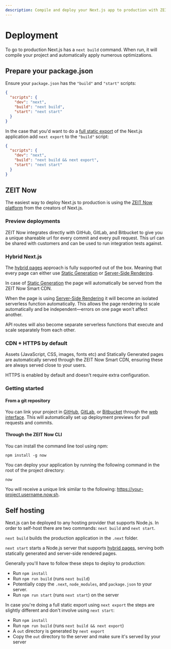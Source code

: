 ```yaml
---
description: Compile and deploy your Next.js app to production with ZEIT Now and other hosting alternatives.
---
```


# Deployment

To go to production Next.js has a `next build` command. When run, it will compile your project and automatically apply numerous optimizations.

## Prepare your package.json

Ensure your `package.json` has the `"build"` and `"start"` scripts:

```json
{
  "scripts": {
    "dev": "next",
    "build": "next build",
    "start": "next start"
  }
}
```

In the case that you'd want to do a [full static export](/docs/advanced-features/static-html-export.md) of the Next.js application add `next export` to the `"build"` script:

```json
{
  "scripts": {
    "dev": "next",
    "build": "next build && next export",
    "start": "next start"
  }
}
```

## ZEIT Now

The easiest way to deploy Next.js to production is using the [ZEIT Now platform](https://zeit.co) from the creators of Next.js.

### Preview deployments

ZEIT Now integrates directly with GitHub, GitLab, and Bitbucket to give you a unique shareable url for every commit and every pull request. This url can be shared with customers and can be used to run integration tests against.

### Hybrid Next.js

The [hybrid pages](/docs/basic-features/pages.md) approach is fully supported out of the box. Meaning that every page can either use [Static Generation](/docs/basic-features/pages.md#static-generation) or [Server-Side Rendering](/docs/basic-features/pages.md#server-side-rendering).

In case of [Static Generation](/docs/basic-features/pages.md#static-generation) the page will automatically be served from the ZEIT Now Smart CDN.

When the page is using [Server-Side Rendering](/docs/basic-features/pages.md#server-side-rendering) it will become an isolated serverless function automatically. This allows the page rendering to scale automatically and be independent—errors on one page won't affect another.

API routes will also become separate serverless functions that execute and scale separately from each other.

### CDN + HTTPS by default

Assets (JavaScript, CSS, images, fonts etc) and Statically Generated pages are automatically served through the ZEIT Now Smart CDN, ensuring these are always served close to your users.

HTTPS is enabled by default and doesn't require extra configuration.

### Getting started

#### From a git repository

You can link your project in [GitHub](https://zeit.co/new), [GitLab](https://zeit.co/new), or [Bitbucket](https://zeit.co/new) through the [web interface](https://zeit.co/new). This will automatically set up deployment previews for pull requests and commits.

#### Through the ZEIT Now CLI

You can install the command line tool using npm:

```
npm install -g now
```

You can deploy your application by running the following command in the root of the project directory:

```
now
```

You will receive a unique link similar to the following: https://your-project.username.now.sh.

## Self hosting

Next.js can be deployed to any hosting provider that supports Node.js. In order to self-host there are two commands: `next build` and `next start`.

`next build` builds the production application in the `.next` folder.

`next start` starts a Node.js server that supports [hybrid pages](/docs/basic-features/pages.md), serving both statically generated and server-side rendered pages.

Generally you'll have to follow these steps to deploy to production:

- Run `npm install`
- Run `npm run build` (runs `next build`)
- Potentially copy the `.next`, `node_modules`, and `package.json` to your server.
- Run `npm run start` (runs `next start`) on the server

In case you're doing a full static export using `next export` the steps are slightly different and don't involve using `next start`:

- Run `npm install`
- Run `npm run build` (runs `next build && next export`)
- A `out` directory is generated by `next export`
- Copy the `out` directory to the server and make sure it's served by your server
